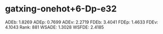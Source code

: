 # gatxing-onehot+6-Dp-e32

ADEb: 1.8269
ADEp: 0.7699
ADEv: 2.2719
FDEb: 3.4041
FDEp: 1.4633
FDEv: 4.1043
Rank: 881
WSADE: 1.3028
WSFDE: 2.4185